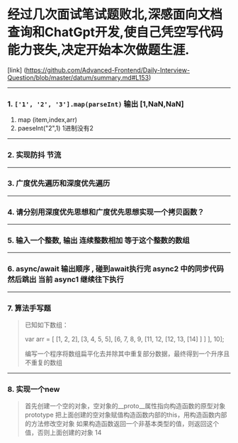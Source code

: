 # 经过几次面试笔试题败北,深感面向文档查询和ChatGpt开发,使自己凭空写代码能力丧失,决定开始本次做题生涯.
[link]
(https://github.com/Advanced-Frontend/Daily-Interview-Question/blob/master/datum/summary.md#L153)

--- 

### 1. `['1', '2', '3'].map(parseInt)`  输出 [1,NaN,NaN]
 1. map (item,index,arr)
 2. paeseInt("2",1) 1进制没有2

---

 ### 2. 实现防抖 节流

---

 ### 3. 广度优先遍历和深度优先遍历

---

 ### 4. 请分别用深度优先思想和广度优先思想实现一个拷贝函数？

---

 ### 5. 输入一个整数, 输出 连续整数相加 等于这个整数的数组

---

 ### 6. async/await 输出顺序 , 碰到await执行完 async2 中的同步代码 然后跳出 当前 async1 继续往下执行 
 
 <script> 
    async function async1() {
      console.log('async1 start'); // 2
      await async2();      
      console.log('async1 end') // 5
    }
    async function async2() {
        console.log('async2') // 3
    }
    
    console.log('start'); // 1
    async1();
    console.log('end') // 4
 </script> 

---

 ### 7. 算法手写题
> 已知如下数组：
>
> var arr = [ [1, 2, 2], [3, 4, 5, 5], [6, 7, 8, 9, [11, 12, [12, 13, [14] ] ] ], 10];
>
> 编写一个程序将数组扁平化去并除其中重复部分数据，最终得到一个升序且不重复的数组

--- 

### 8. 实现一个new  
> 首先创建一个空的对象，空对象的__proto__属性指向构造函数的原型对象prototype
> 把上面创建的空对象赋值构造函数内部的this，用构造函数内部的方法修改空对象
> 如果构造函数返回一个非基本类型的值，则返回这个值，否则上面创建的对象
14
